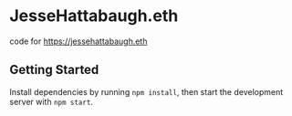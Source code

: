 # JesseHattabaugh.eth

code for https://jessehattabaugh.eth

## Getting Started

Install dependencies by running `npm install`, then start the development server with `npm start`.
